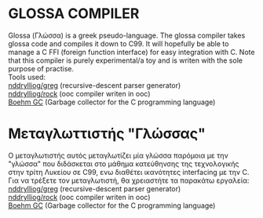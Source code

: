 GLOSSA COMPILER
===============

Glossa (Γλώσσα) is a greek pseudo-language. The glossa compiler takes glossa code and compiles it down to C99. It will hopefully be able to manage a C FFI (foreign function interface) for easy integration with C.
Note that this compiler is purely experimental/a toy and is writen with the sole purpose of practise.
<br/>
Tools used:<br/>
[nddrylliog/greg](https://github.com/nddrylliog/greg) (recursive-descent parser generator)<br/>
[nddrylliog/rock](https://github.com/nddrylliog/rock) (ooc compiler writen in ooc)<br/>
[Boehm GC](http://www.hpl.hp.com/personal/Hans_Boehm/gc/) (Garbage collector for the C programming language)

Μεταγλωττιστής "Γλώσσας"
========================

Ο μεταγλωτιστής αυτός μεταγλωτίζει μία γλώσσα παρόμοια με την "γλώσσα" που διδάσκεται στο μάθημα κατεύθηνσης της τεχνολογικής στην τρίτη Λυκείου σε C99, ενω διαθέτει ικανότητες interfacing με την C. Για να τρέξετε τον μεταγλωτιστή, θα χρειαστήτε τα παρακάτω εργαλεία:<br/>
[nddrylliog/greg](https://github.com/nddrylliog/greg) (recursive-descent parser generator)<br/>
[nddrylliog/rock](https://github.com/nddrylliog/rock) (ooc compiler writen in ooc)<br/>
[Boehm GC](http://www.hpl.hp.com/personal/Hans_Boehm/gc/) (Garbage collector for the C programming language)
